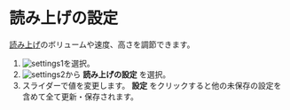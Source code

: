 # 読み上げの設定
[読み上げ](https://docs.thedesk.top/timeline/tts)のボリュームや速度、高さを調節できます。  

1. ![settings1](https://dl.thedesk.top/media/settings1.PNG)を選択。
1. ![settings2](https://dl.thedesk.top/media/settings2.PNG)から __読み上げの設定__ を選択。
1. スライダーで値を変更します。 __設定__ をクリックすると他の未保存の設定を含めて全て更新・保存されます。



